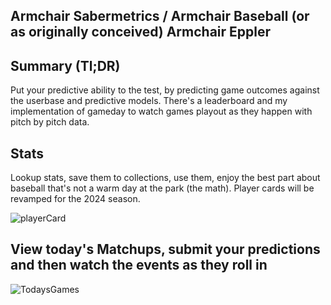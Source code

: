 ## Armchair Sabermetrics / Armchair Baseball (or as originally conceived) Armchair Eppler

## Summary (Tl;DR)
Put your predictive ability to the test, by predicting game outcomes against the userbase and predictive models.
There's a leaderboard and my implementation of gameday to watch games playout as they happen with pitch by pitch data.  

## Stats
Lookup stats, save them to collections, use them, enjoy the best part about baseball that's not a warm day at the park (the math).
Player cards will be revamped for the 2024 season.

![playerCard](https://github.com/FlushingBaseball/ArmChairSaber/assets/129641694/be697cd8-13c9-434b-8d9e-a0ee04ceac6e)


## View today's Matchups, submit your predictions and then watch the events as they roll in
![TodaysGames](https://github.com/FlushingBaseball/ArmChairSaber/assets/129641694/220b4dbb-b7a2-4fa5-90e2-7b07a05e2139)

##
